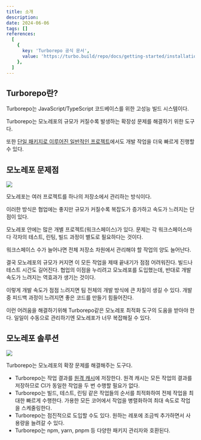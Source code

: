 ```yaml
---
title: 소개
description:
date: 2024-06-06
tags: []
references:
  [
    {
      key: 'Turborepo 공식 문서',
      value: 'https://turbo.build/repo/docs/getting-started/installation',
    },
  ]
---
```


## Turborepo란?

Turborepo는 JavaScript/TypeScript 코드베이스를 위한 고성능 빌드 시스템이다.

Turborepo는 모노레포의 규모가 커질수록 발생하는 확장성 문제를 해결하기 위한 도구다.

또한 [단일 패키지로 이루어진 일반적인 프로젝트](https://turbo.build/repo/docs/guides/single-package-workspaces)에서도 개발 작업을 더욱 빠르게 진행할 수 있다.

## 모노레포 문제점

![](https://s3.ap-northeast-2.amazonaws.com/vigorously.xyz/assets/images/turborepo/turborepo-docs-introduction/1.png)

모노레포는 여러 프로젝트를 하나의 저장소에서 관리하는 방식이다.

이러한 방식은 협업에는 좋지만 규모가 커질수록 복잡도가 증가하고 속도가 느려지는 단점이 있다.

모노레포 안에는 많은 개별 프로젝트(워크스페이스)가 있다. 문제는 각 워크스페이스마다 각자의 테스트, 린팅, 빌드 과정이 별도로 필요하다는 것이다.

워크스페이스 수가 늘어나면 전체 저장소 차원에서 관리해야 할 작업의 양도 늘어난다.

결국 모노레포의 규모가 커지면 이 모든 작업을 제때 끝내기가 점점 어려워진다. 빌드나 테스트 시간도 길어진다. 협업의 이점을 누리려고 모노레포를 도입했는데, 반대로 개발 속도가 느려지는 역효과가 생기는 것이다.

이렇게 개발 속도가 점점 느려지면 팀 전체의 개발 방식에 큰 차질이 생길 수 있다. 개발중 피드백 과정이 느려지면 좋은 코드를 만들기 힘들어진다.

이런 어려움을 해결하기위해 Turborepo같은 모노레포 최적화 도구의 도움을 받아야 한다. 일일이 수동으로 관리하기엔 모노레포가 너무 복잡해질 수 있다.

## 모노레포 솔루션

![](https://s3.ap-northeast-2.amazonaws.com/vigorously.xyz/assets/images/turborepo/turborepo-docs-introduction/2.png)

Turborepo는 모노레포의 확장 문제를 해결해주는 도구다.

- Turborepo는 작업 결과를 [원격 캐시](https://turbo.build/repo/docs/core-concepts/remote-caching)에 저장한다. 원격 캐시는 모든 작업의 결과를 저장하므로 CI가 동일한 작업을 두 번 수행할 필요가 없다.
- Turborepo는 빌드, 테스트, 린팅 같은 작업들의 순서를 최적화하여 전체 작업을 최대한 빠르게 수행한다. 가용한 모든 코어에서 작업을 병렬화하여 최대 속도로 작업을 스케줄링한다.
- Turborepo는 점진적으로 도입할 수도 있다. 원하는 레포에 조금씩 추가하면서 사용량을 늘려갈 수 있다.
- Turborepo는 npm, yarn, pnpm 등 다양한 패키지 관리자와 호환된다.
